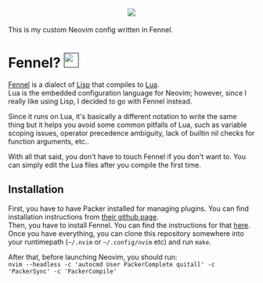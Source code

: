 <h1 align="center">
  <a href="https://github.com/neovim/neovim">
    <img src="https://raw.githubusercontent.com/neovim/neovim.github.io/master/logos/neovim-logo-300x87.png" />
  </a>
</h1>

This is my custom Neovim config written in Fennel.  

<h1>
  Fennel?
  <a href=""><img src="https://fennel-lang.org/logo.svg" width="30px" /></a>
</h1>

[Fennel][1] is a dialect of [Lisp][2] that compiles to [Lua][3].  
Lua is the embedded configuration language for Neovim; however, since I really like using Lisp, I decided to go with Fennel instead.  

Since it runs on Lua, it's basically a different notation to write the same thing but it helps you avoid some 
common pitfalls of Lua, such as variable scoping issues, operator precedence ambiguity, lack of builtin nil checks for function arguments, etc..  

With all that said, you don't have to touch Fennel if you don't want to. You can simply edit the Lua files after you compile the first time.

## Installation
First, you have to have Packer installed for managing plugins. You can find installation instructions from [their github page](https://github.com/wbthomason/packer.nvim).  
Then, you have to install Fennel. You can find the instructions for that [here](https://fennel-lang.org/setup).  
Once you have everything, you can clone this repository somewhere into your runtimepath (`~/.nvim` or `~/.config/nvim` etc) and run `make`.  

After that, before launching Neovim, you should run:  
```nvim --headless -c 'autocmd User PackerComplete quitall' -c 'PackerSync' -c 'PackerCompile'```

[1]: https://fennel-lang.org
[2]: https://en.wikipedia.org/wiki/Lisp_(programming_language)
[3]: https://www.lua.org
